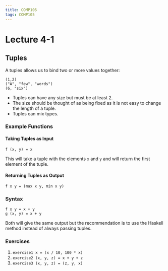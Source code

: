 ```yaml
---
title: COMP105
tags: COMP105
---
```

# Lecture 4-1
## Tuples

A tuples allows us to bind two or more values together:

```
(1,2)
("A", "few", "words")
(6, "six")
```

* Tuples can have any size but must be at least 2. 
* The size should be thought of as being fixed as it is not easy to change  the length of a tuple. 
* Tuples can mix types.

### Example Functions
#### Taking Tuples as Input
```
f (x, y) = x
```
This will take a tuple with the elements `x` and `y` and will return the first element of the tuple.

#### Returning Tuples as Output
```
f x y = (max x y, min x y)
```

### Syntax
```
f x y = x + y
g (x, y) = x + y
```
Both will give the same output but the recommendation is to use the Haskell method instead of always passing tuples.

### Exercises
1. `exercise1 x = (x / 10, 100 * x)`
1. `exercise2 (x, y, z) = x + y + z`
1. `exercise3 (x, y, z) = (z, y, x)`